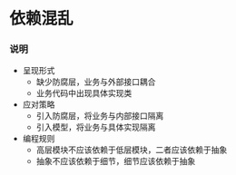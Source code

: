 # 依赖混乱
### 说明
- 呈现形式
  - 缺少防腐层，业务与外部接口耦合
  - 业务代码中出现具体实现类
- 应对策略
  - 引入防腐层，将业务与内部接口隔离
  - 引入模型，将业务与具体实现隔离
- 编程规则
  - 高层模块不应该依赖于低层模块，二者应该依赖于抽象 
  - 抽象不应该依赖于细节，细节应该依赖于抽象